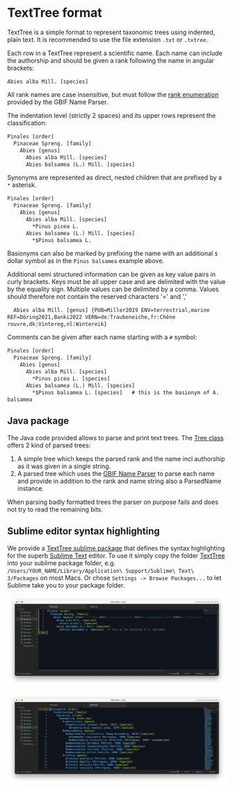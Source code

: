 # TextTree format

TextTree is a simple format to represent taxonomic trees using indented, plain text.
It is recommended to use the file extension `.txt` or `.txtree`.

Each row in a TextTree represent a scientific name. 
Each name can include the authorship and should be given a rank following the name in angular brackets:

```
Abies alba Mill. [species]
```

All rank names are case insensitive, 
but must follow the [rank enumeration](https://github.com/gbif/name-parser/blob/master/name-parser-api/src/main/java/org/gbif/nameparser/api/Rank.java#L32) provided by the GBIF Name Parser.

The indentation level (strictly 2 spaces) and its upper rows
represent the classification:
```
Pinales [order]
  Pinaceae Spreng. [family]
    Abies [genus]
      Abies alba Mill. [species]
      Abies balsamea (L.) Mill. [species]
```

Synonyms are represented as direct, nested children that are prefixed by a `*` asterisk.
```
Pinales [order]
  Pinaceae Spreng. [family]
    Abies [genus]
      Abies alba Mill. [species]
        *Pinus picea L.
      Abies balsamea (L.) Mill. [species]
        *$Pinus balsamea L.
```
 
Basionyms can also be marked by prefixing the name with an additional `$` dollar symbol as in the `Pinus balsamea` example above.

Additional semi structured information can be given as key value pairs in curly brackets. 
Keys must be all upper case and are delimited with the value by the equality sign. Multiple values can be delimited by a comma.
Values should therefore not contain the reserved characters '=' and ','

```
  Abies alba Mill. [genus] {PUB=Miller2019 ENV=terrestrial,marine REF=Döring2021,Banki2022 VERN=de:Traubeneiche,fr:Chêne rouvre,dk:Vintereg,nl:Wintereik}
```

Comments can be given after each name starting with a `#` symbol:
```
Pinales [order]
  Pinaceae Spreng. [family]
    Abies [genus]
      Abies alba Mill. [species]
        *Pinus picea L. [species]
      Abies balsamea (L.) Mill. [species]
        *$Pinus balsamea L. [species]   # this is the basionym of A. balsamea 
```


## Java package
The Java code provided allows to parse and print text trees. The [Tree class](src/main/java/org/gbif/txtree/Tree.java) offers 2 kind of parsed trees:

 1) A simple tree which keeps the parsed rank and the name incl authorship as it was given in a single string.
 2) A parsed tree which uses the [GBIF Name Parser](https://github.com/gbif/name-parser) to parse each name and provide in addition to the rank and name string
    also a ParsedName instance.
    
When parsing badly formatted trees the parser on purpose fails and does not try to read the remaining bits.


## Sublime editor syntax highlighting
We provide a [TextTree sublime package](sublime/TextTree/TextTree.sublime-syntax) that defines the syntax highlighting for the superb [Sublime Text](https://www.sublimetext.com) editor.
To use it simply copy the folder [TextTree](sublime/TextTree) into your sublime package folder, e.g. ```/Users/YOUR_NAME/Library/Application\ Support/Sublime\ Text\ 3/Packages``` on most Macs.
Or chose `Settings -> Browse Packages...` to let Sublime take you to your package folder.

![](sublime/Screenshot1.png)

![](sublime/Screenshot2.png)